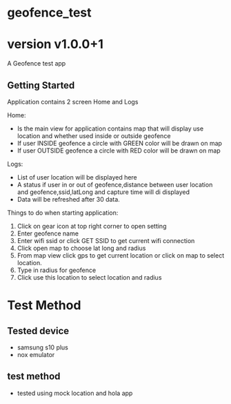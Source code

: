 # geofence_test

# version v1.0.0+1

A Geofence test app

## Getting Started

Application contains 2 screen Home and Logs

Home:

- Is the main view for application contains map that will display use location and whether used inside or outside geofence
- If user INSIDE geofence a circle with GREEN color will be drawn on map
- If user OUTSIDE geofence a circle with RED color will be drawn on map

Logs:

- List of user location will be displayed here
- A status if user in or out of geofence,distance between user location and geofence,ssid,latLong and capture time will di displayed
- Data will be refreshed after 30 data.

Things to do when starting application:

1. Click on gear icon at top right corner to open setting
2. Enter geofence name
3. Enter wifi ssid or click GET SSID to get current wifi connection
4. Click open map to choose lat long and radius
5. From map view click gps to get current location or click on map to select location.
6. Type in radius for geofence
7. Click use this location to select location and radius

# Test Method

## Tested device

- samsung s10 plus
- nox emulator

## test method

- tested using mock location and hola app
